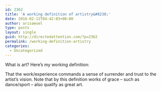 ```yaml
---
id: 2362
title: 'A working definition of artistry&#8230;'
date: 2016-02-12T04:42:03+00:00
author: arisamuel
type: posts
layout: single
guid: http://directedattention.com/?p=2362
permalink: /working-definition-artistry
categories:
  - Uncategorized
---
```

What is art? Here&#8217;s my working definition:

That the work/experience commands a sense of surrender and trust to the artist&#8217;s vision. Note that by this definition works of grace &#8211; such as dance/sport &#8211; also qualify as great art.

&nbsp;